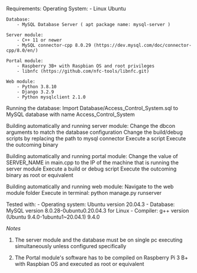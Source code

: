 Requirements:
    Operating System:
        - Linux Ubuntu

    Database:
        - MySQL Database Server ( apt package name: mysql-server )

    Server module:
        - C++ 11 or newer
        - MySQL connector-cpp 8.0.29 (https://dev.mysql.com/doc/connector-cpp/8.0/en/)

    Portal module:
        - Raspberry 3B+ with Raspbian OS and root privileges
        - libnfc (https://github.com/nfc-tools/libnfc.git)
    
    Web module:
        - Python 3.8.10
        - Django 3.2.9
        - Python mysqlclient 2.1.0

Running the database:
    Import Database/Access_Control_System.sql to MySQL database with
    name Access_Control_System

Building automatically and running server module:
    Change the dbcon arguments to match the database configuration
    Change the build/debug scripts by replacing the path to mysql connector
    Execute a script
    Execute the outcoming binary

Building automatically and running portal module:
    Change the value of SERVER_NAME in main.cpp to the IP of the
    machine that is running the server module
    Execute a build or debug script
    Execute the outcoming binary as root or equivalent

Building automatically and running web module:
    Navigate to the web module folder
    Execute in terminal: python manage.py runserver

Tested with:
    - Operating system: Ubuntu version 20.04.3
    - Database: MySQL version 8.0.28-0ubuntu0.20.04.3 for Linux
    - Compiler: g++ version (Ubuntu 9.4.0-1ubuntu1~20.04.1) 9.4.0

*Notes*
1. The server module and the database must be on single pc executing simultaneously
unless configured specifically

2. The Portal module's software has to be compiled on Raspberry Pi 3 B+ with 
Raspbian OS and executed as root or equivalent
